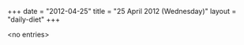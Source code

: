 +++
date = "2012-04-25"
title = "25 April 2012 (Wednesday)"
layout = "daily-diet"
+++


\<no entries\>
